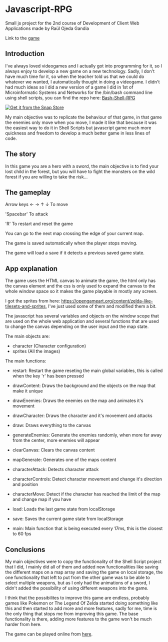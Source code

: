 # Javascript-RPG
Small js project for the 2nd course of Development of Client Web Applications made by Raül Ojeda Gandia

Link to the <a href="https://raulojeda22.github.io/Javascript-RPG/">game</a>

## Introduction
I've always loved videogames and I actually got into programming for it, so I always enjoy to develop a new game on a new technology. Sadly, I don't have much time for it, so when the teacher told us that we could do whatever we wanted, I automatically thought in doing a videogame. I didn't had much ideas so I did a new version of a game I did in 1st of Microinformatic Systems and Networks for the /bin/bash command line using shell scripts, you can find the repo here: [Bash-Shell-RPG](https://github.com/raulojeda22/Bash-Shell-RPG)

<a href="https://snapcraft.io/bash-shell-rpg">
  <img alt="Get it from the Snap Store" src="https://snapcraft.io/static/images/badges/en/snap-store-black.svg" />
</a>

My main objective was to replicate the behaviour of that game, in that game the enemies only move when you move, I made it like that because it was the easiest way to do it in Shell Scripts but javascript game much more quickness and freedom to develop a much better game in less lines of code.


## The story

In this game you are a hero with a sword, the main objective is to find your lost child in the forest, but you will have to fight the monsters on the wild forest if you are willing to take the risk...

## The gameplay

Arrow keys ← → ↑ ↓ To move

'Spacebar' To attack

'R' To restart and reset the game

You can go to the next map crossing the edge of your current map.

The game is saved automatically when the player stops moving.

The game will load a save if it detects a previous saved game state.

## App explanation

The game uses the HTML canvas to animate the game, the html only has the canvas element and the css is only used to expand the canvas to the whole window space so it makes the game playable in mostly any screen.

I got the sprites from here: https://opengameart.org/content/zelda-like-tilesets-and-sprites, I've just used some of them and modified them a bit.

The javascript has several variables and objects on the window scope that are used on the whole web application and several functions that are used to change the canvas depending on the user input and the map state.

The main objects are:

- character (Character configuration)
- sprites (All the images)

The main functions:

- restart: Restart the game reseting the main global variables, this is called when the key 'r' has been pressed

- drawContent: Draws the background and the objects on the map that make it unique

- drawEnemies: Draws the enemies on the map and animates it's movement

- drawCharacter: Draws the character and it's movement and attacks

- draw: Draws everything to the canvas

- generateEnemies: Generate the enemies randomly, when more far away from the center, more enemies will appear

- clearCanvas: Clears the canvas content

- mapGenerate: Generates one of the maps content

- characterAttack: Detects character attack

- characterControls: Detect character movement and change it's direction and position

- characterMove: Detect if the character has reached the limit of the map and change map if you have

- load: Loads the last game state from localStorage

- save: Saves the current game state from localStorage

- main: Main function that is being executed every 17ms, this is the closest to 60 fps

## Conclusions

My main objectives were to copy the functionality of the Shell Script project that I did, I mainly did all of them and added new functionalities like saving the different maps on a map array and saving the game on local storage, the one functionality that left to put from the other game was to be able to select multiple weapons, but as I only had the animations of a sword, I didn't added the possibility of using different weapons into the game.

I think that the possibilites to improve this game are endless, probably games like Pokemon or The Legend Of Zelda started doing something like this and then started to add more and more features, sadly for me, time is the only thing that stops me from improving this game. The base functionality is there, adding more features to the game won't be much harder from here.

The game can be played online from [here](https://raulojeda22.github.io/Javascript-RPG/).
